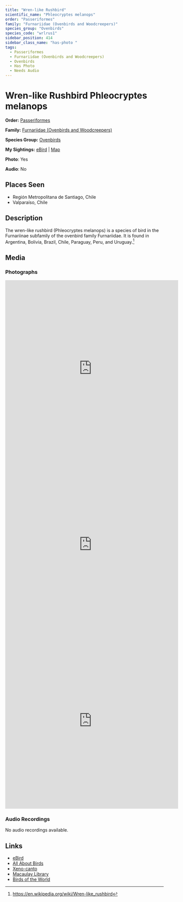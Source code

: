 ```yaml
---
title: "Wren-like Rushbird"
scientific_name: "Phleocryptes melanops"
order: "Passeriformes"
family: "Furnariidae (Ovenbirds and Woodcreepers)"
species_group: "Ovenbirds"
species_code: "wrlrus1"
sidebar_position: 414
sidebar_class_name: "has-photo "
tags: 
  - Passeriformes
  - Furnariidae (Ovenbirds and Woodcreepers)
  - Ovenbirds
  - Has Photo
  - Needs Audio
---
```


# Wren-like Rushbird <span className='sci_name'>Phleocryptes melanops</span>

**Order:** [Passeriformes](/tags/passeriformes)

**Family:** [Furnariidae (Ovenbirds and Woodcreepers)](/tags/furnariidae-ovenbirds-and-woodcreepers)

**Species Group:** [Ovenbirds](/tags/ovenbirds)

**My Sightings:** [eBird](https://ebird.org/lifelist?r=world&time=life&spp=wrlrus1) | [Map](/map?species_code=wrlrus1)

**Photo**: Yes 

**Audio**: No

## Places Seen

* Región Metropolitana de Santiago, Chile
* Valparaíso, Chile

## Description
The wren-like rushbird (Phleocryptes melanops) is a species of bird in the Furnariinae subfamily of the ovenbird family Furnariidae. It is found in Argentina, Bolivia, Brazil, Chile, Paraguay, Peru, and Uruguay.[^1]

[^1]: https://en.wikipedia.org/wiki/Wren-like_rushbird

## Media
### Photographs
<iframe src="https://macaulaylibrary.org/asset/627867342/embed" width="550" height="560" frameborder="0" allowfullscreen></iframe>
<iframe src="https://macaulaylibrary.org/asset/627867302/embed" width="550" height="560" frameborder="0" allowfullscreen></iframe>
<iframe src="https://macaulaylibrary.org/asset/625246708/embed" width="550" height="560" frameborder="0" allowfullscreen></iframe>

### Audio Recordings
No audio recordings available.

## Links
* [eBird](https://ebird.org/species/wrlrus1) 
* [All About Birds](https://www.allaboutbirds.org/guide/wrlrus1) 
* [Xeno-canto](https://www.xeno-canto.org/species/phleocryptes-melanops) 
* [Macaulay Library](https://search.macaulaylibrary.org/catalog?taxonCode=wrlrus1&sort=rating_rank_desc)
* [Birds of the World](https://birdsoftheworld.org/bow/species/wrlrus1)
